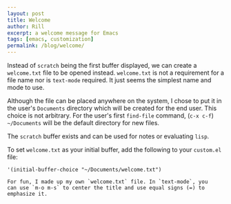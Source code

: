 ```yaml
---
layout: post
title: Welcome
author: Rill
excerpt: a welcome message for Emacs
tags: [emacs, customization]
permalink: /blog/welcome/
---
```


Instead of `scratch` being the first buffer displayed, we can create a
`welcome.txt` file to be opened instead. `welcome.txt` is not a
requirement for a file name nor is `text-mode` required. It just seems
the simplest name and mode to use.

Although the file can be placed anywhere on the system, I chose to put
it in the user's `Documents` directory which will be created for the
end user. This choice is not arbitrary. For the user's first
`find-file` command, (`c-x c-f`)  `~/Documents` will be the default
directory for new files.

The `scratch` buffer exists and can be used for notes or evaluating
`lisp`.

To set `welcome.txt` as your initial buffer, add the following to your
`custom.el` file:

    '(initial-buffer-choice "~/Documents/welcome.txt")
	
	For fun, I made up my own `welcome.txt` file. In `text-mode`, you
    can use `m-o m-s` to center the title and use equal signs (=) to
    emphasize it.
